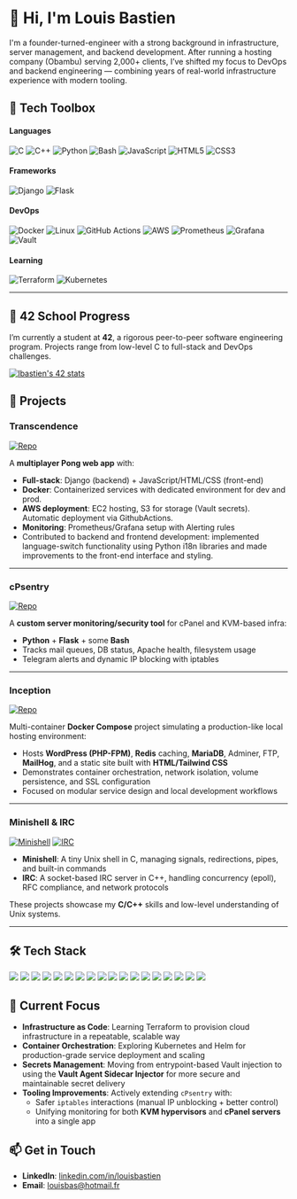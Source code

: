 # 👋 Hi, I'm Louis Bastien

I'm a founder-turned-engineer with a strong background in infrastructure, server management, and backend development. After running a hosting company (Obambu) serving 2,000+ clients, I’ve shifted my focus to DevOps and backend engineering — combining years of real-world infrastructure experience with modern tooling.

## 🧰 Tech Toolbox

#### Languages
![C](https://img.shields.io/badge/C-00599C?style=for-the-badge&logo=c&logoColor=white)
![C++](https://img.shields.io/badge/C++-00599C?style=for-the-badge&logo=c%2B%2B&logoColor=white)
![Python](https://img.shields.io/badge/Python-3670A0?style=for-the-badge&logo=python&logoColor=white)
![Bash](https://img.shields.io/badge/Bash-4EAA25?style=for-the-badge&logo=gnubash&logoColor=white)
![JavaScript](https://img.shields.io/badge/JavaScript-F7DF1E?style=for-the-badge&logo=javascript&logoColor=black)
![HTML5](https://img.shields.io/badge/HTML5-E34F26?style=for-the-badge&logo=html5&logoColor=white)
![CSS3](https://img.shields.io/badge/CSS3-1572B6?style=for-the-badge&logo=css3&logoColor=white)

#### Frameworks
![Django](https://img.shields.io/badge/Django-092E20?style=for-the-badge&logo=django&logoColor=white)
![Flask](https://img.shields.io/badge/Flask-000000?style=for-the-badge&logo=flask&logoColor=white)

#### DevOps
![Docker](https://img.shields.io/badge/Docker-2496ED?style=for-the-badge&logo=docker&logoColor=white)
![Linux](https://img.shields.io/badge/Linux-FCC624?style=for-the-badge&logo=linux&logoColor=black)
![GitHub Actions](https://img.shields.io/badge/GitHub%20Actions-2088FF?style=for-the-badge&logo=githubactions&logoColor=white)
![AWS](https://img.shields.io/badge/AWS-232F3E?style=for-the-badge&logo=amazonaws&logoColor=white)
![Prometheus](https://img.shields.io/badge/Prometheus-E6522C?style=for-the-badge&logo=prometheus&logoColor=white)
![Grafana](https://img.shields.io/badge/Grafana-F46800?style=for-the-badge&logo=grafana&logoColor=white)
![Vault](https://img.shields.io/badge/Vault-000000?style=for-the-badge&logo=vault&logoColor=white)

#### Learning
![Terraform](https://img.shields.io/badge/Terraform-844FBA?style=for-the-badge&logo=terraform&logoColor=white)
![Kubernetes](https://img.shields.io/badge/Kubernetes-326CE5?style=for-the-badge&logo=kubernetes&logoColor=white)

---

## 🏫 42 School Progress

I’m currently a student at **42**, a rigorous peer-to-peer software engineering program. Projects range from low-level C to full-stack and DevOps challenges.

[![lbastien's 42 stats](https://badge.mediaplus.ma/colorfulwaves/lbastien?1337Badge=off&UM6P=off)](https://github.com/oakoudad/badge42)


## 🚀 Projects

### Transcendence 
[![Repo](https://img.shields.io/badge/GitHub-Transcendence-blue?logo=github)](https://github.com/louis-bastien/ft_transcendence-showcase)

A **multiplayer Pong web app** with:
- **Full-stack**: Django (backend) + JavaScript/HTML/CSS (front-end)  
- **Docker**: Containerized services with dedicated environment for dev and prod. 
- **AWS deployment**: EC2 hosting, S3 for storage (Vault secrets). Automatic deployment via GithubActions.
- **Monitoring**: Prometheus/Grafana setup with Alerting rules
- Contributed to backend and frontend development: implemented language-switch functionality using Python i18n libraries and made improvements to the front-end interface and styling.

---

### cPsentry 
[![Repo](https://img.shields.io/badge/GitHub-cPsentry-blue?logo=github)](https://github.com/louis-bastien/cPsentry)

A **custom server monitoring/security tool** for cPanel and KVM-based infra:
- **Python** + **Flask** + some **Bash**  
- Tracks mail queues, DB status, Apache health, filesystem usage  
- Telegram alerts and dynamic IP blocking with iptables  

---

### Inception 
[![Repo](https://img.shields.io/badge/GitHub-Inception-blue?logo=github)](https://github.com/louis-bastien/inception)

Multi-container **Docker Compose** project simulating a production-like local hosting environment:
- Hosts **WordPress (PHP-FPM)**, **Redis** caching, **MariaDB**, Adminer, FTP, **MailHog**, and a static site built with **HTML/Tailwind CSS**  
- Demonstrates container orchestration, network isolation, volume persistence, and SSL configuration  
- Focused on modular service design and local development workflows

---

### Minishell & IRC

[![Minishell](https://img.shields.io/badge/GitHub-Minishell-blue?logo=github)](https://github.com/louis-bastien/minishell)
[![IRC](https://img.shields.io/badge/GitHub-IRC-blue?logo=github)](https://github.com/louis-bastien/IRC)

- **Minishell**: A tiny Unix shell in C, managing signals, redirections, pipes, and built-in commands  
- **IRC**: A socket-based IRC server in C++, handling concurrency (epoll), RFC compliance, and network protocols  

These projects showcase my **C/C++** skills and low-level understanding of Unix systems.

---

## 🛠 Tech Stack

<p align="left">
  <!-- LANGUAGE BADGES -->
  <img src="https://img.shields.io/badge/C-00599C?style=flat&logo=c&logoColor=white" />
  <img src="https://img.shields.io/badge/C++-00599C?style=flat&logo=c%2B%2B&logoColor=white" />
  <img src="https://img.shields.io/badge/Python-3670A0?style=flat&logo=python&logoColor=white" />
  <img src="https://img.shields.io/badge/Bash-4EAA25?style=flat&logo=gnubash&logoColor=white" />
  <img src="https://img.shields.io/badge/JavaScript-F7DF1E?style=flat&logo=javascript&logoColor=black" />
  <img src="https://img.shields.io/badge/HTML5-E34F26?style=flat&logo=html5&logoColor=white" />
  <img src="https://img.shields.io/badge/CSS3-1572B6?style=flat&logo=css3&logoColor=white" />

  <!-- FRAMEWORKS BADGES -->
  <img src="https://img.shields.io/badge/Django-092E20?style=flat&logo=django&logoColor=white" />
  <img src="https://img.shields.io/badge/Flask-000000?style=flat&logo=flask&logoColor=white" />

  <!-- DEVOPS / INFRA BADGES -->
  <img src="https://img.shields.io/badge/Docker-2496ED?style=flat&logo=docker&logoColor=white" />
  <img src="https://img.shields.io/badge/Linux-FCC624?style=flat&logo=linux&logoColor=black" />
  <img src="https://img.shields.io/badge/AWS-232F3E?style=flat&logo=amazon-aws&logoColor=white" />
  <img src="https://img.shields.io/badge/GitHub%20Actions-2088FF?style=flat&logo=github-actions&logoColor=white" />
  <img src="https://img.shields.io/badge/Prometheus-E6522C?style=flat&logo=prometheus&logoColor=white" />
  <img src="https://img.shields.io/badge/Grafana-F46800?style=flat&logo=grafana&logoColor=white" />

  <!-- LEARNING -->
  <img src="https://img.shields.io/badge/Terraform-844FBA?style=flat&logo=terraform&logoColor=white" />
  <img src="https://img.shields.io/badge/Kubernetes-326CE5?style=flat&logo=kubernetes&logoColor=white" />
  <img src="https://img.shields.io/badge/Vault-000000?style=flat&logo=vault&logoColor=white" />
</p>

## 🌱 Current Focus

- **Infrastructure as Code**: Learning Terraform to provision cloud infrastructure in a repeatable, scalable way  
- **Container Orchestration**: Exploring Kubernetes and Helm for production-grade service deployment and scaling  
- **Secrets Management**: Moving from entrypoint-based Vault injection to using the **Vault Agent Sidecar Injector** for more secure and maintainable secret delivery  
- **Tooling Improvements**: Actively extending `cPsentry` with:
  - Safer `iptables` interactions (manual IP unblocking + better control)
  - Unifying monitoring for both **KVM hypervisors** and **cPanel servers** into a single app

## 📫 Get in Touch

- **LinkedIn**: [linkedin.com/in/louisbastien](https://www.linkedin.com/in/louisbastien)  
- **Email**: louisbas@hotmail.fr

<!-- End of README -->
